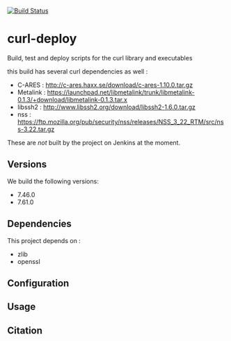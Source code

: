 [![Build Status](https://ci.sagrid.ac.za/buildStatus/icon?job=curl-deploy)](https://ci.sagrid.ac.za/job/curl-deploy)

# curl-deploy

Build, test and deploy scripts for the curl library and executables


this build has several curl dependencies as well :

  * C-ARES : http://c-ares.haxx.se/download/c-ares-1.10.0.tar.gz
  * Metalink : https://launchpad.net/libmetalink/trunk/libmetalink-0.1.3/+download/libmetalink-0.1.3.tar.x
  * libssh2 : http://www.libssh2.org/download/libssh2-1.6.0.tar.gz
  * nss : https://ftp.mozilla.org/pub/security/nss/releases/NSS_3_22_RTM/src/nss-3.22.tar.gz

These are _not_ built by the project on Jenkins at the moment.

## Versions

We build the following versions:

  - 7.46.0
  - 7.61.0

## Dependencies

This project depends on :

  - zlib
  - openssl

## Configuration

## Usage

## Citation